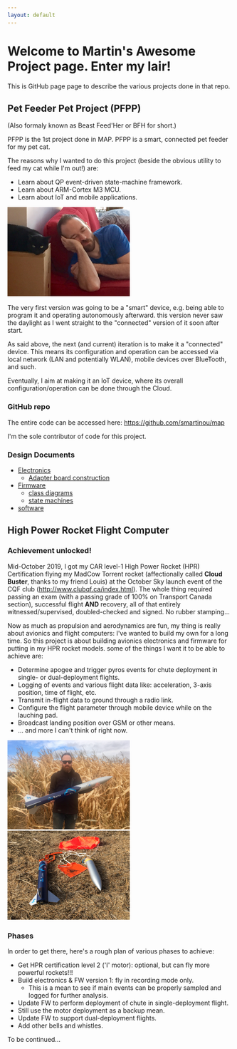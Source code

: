 ```yaml
---
layout: default
---
```


# Welcome to Martin's Awesome Project page. Enter my lair!

This is GitHub page page to describe the various projects done in that repo.

## Pet Feeder Pet Project (PFPP)

(Also formaly known as Beast Feed'Her or BFH for short.)

PFPP is the 1st project done in MAP.
PFPP is a smart, connected pet feeder for my pet cat.

The reasons why I wanted to do this project (beside the obvious utility to feed my cat while I'm out!) are:

*  Learn about QP event-driven state-machine framework.
*  Learn about ARM-Cortex M3 MCU.
*  Learn about IoT and mobile applications.

<img src="./images/SukiEtMoi.jpg" alt="Suki and Me" height="200" width="275">

The very first version was going to be a "smart" device, e.g. being able to program it and operating autonomously afterward. this version never saw the daylight as I went straight to the "connected" version of it soon after start.

As said above, the next (and current) iteration is to make it a "connected" device. This means its configuration and operation can be accessed via local network (LAN and potentially WLAN), mobile devices over BlueTooth, and such.

Eventually, I aim at making it an IoT device, where its overall configuration/operation can be done through the Cloud.

### GitHub repo

The entire code can be accessed here: https://github.com/smartinou/map

I'm the sole contributor of code for this project.

### Design Documents

*  [Electronics](./bfh_electronics)
   * [Adapter board construction](./bfh_adapter)
*  [Firmware](./bfh_firmware)
   * [class diagrams](./bfh_class_diagrams)
   * [state machines](./bfh_state_machines)
*  [software](./bfh_software)


## High Power Rocket Flight Computer

### Achievement unlocked!

Mid-October 2019, I got my CAR level-1 High Power Rocket (HPR) Certification flying my MadCow Torrent rocket (affectionally called **Cloud Buster**, thanks to my friend Louis) at the October Sky launch event of the CQF club (http://www.clubqf.ca/index.html). The whole thing required passing an exam (with a passing grade of 100% on Transport Canada section), successful flight **AND** recovery, all of that entirely witnessed/supervised, doubled-checked and signed. No rubber stamping...

Now as much as propulsion and aerodynamics are fun, my thing is really about avionics and flight computers: I've wanted to build my own for a long time. So this project is about building avionics electronics and firmware for putting in my HPR rocket models. some of the things I want it to be able to achieve are:

*  Determine apogee and trigger pyros events for chute deployment in single- or dual-deployment flights. 
*  Logging of events and various flight data like: acceleration, 3-axis position, time of flight, etc.
*  Transmit in-flight data to ground through a radio link.
*  Configure the flight parameter through mobile device while on the lauching pad.
*  Broadcast landing position over GSM or other means.
*  ... and more I can't think of right now.

<img src="./images/CloudBusterEtMoi.jpg" alt="CloudBuster and Me" height="200" width="275">

<img src="./images/CloudBusterRecovery.jpg" alt="CloudBuster Recovery" height="200" width="275">


### Phases

In order to get there, here's a rough plan of various phases to achieve:

*  Get HPR certification level 2 ('I' motor): optional, but can fly more powerful rockets!!!
*  Build electronics & FW version 1: fly in recording mode only.
   *  This is a mean to see if main events can be properly sampled and logged for further analysis.
*   Update FW to perform deployment of chute in single-deployment flight.
   *  Still use the motor deployment as a backup mean.
*   Update FW to support dual-deployment flights.
*   Add other bells and whistles.

To be continued...

